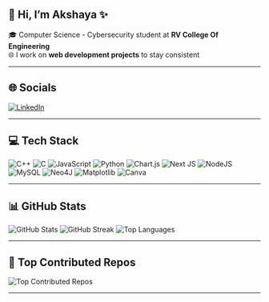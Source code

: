 ## 👋 Hi, I’m Akshaya ✨

🎓 Computer Science - Cybersecurity student at **RV College Of Engineering**  
🌐 I work on **web development projects** to stay consistent 

---

## 🌐 Socials
[![LinkedIn](https://img.shields.io/badge/LinkedIn-%230077B5.svg?logo=linkedin&logoColor=white)](https://linkedin.com/in/akshayasannapureddy) 

---

## 💻 Tech Stack
![C++](https://img.shields.io/badge/c++-%2300599C.svg?style=for-the-badge&logo=c%2B%2B&logoColor=white)
![C](https://img.shields.io/badge/c-%2300599C.svg?style=for-the-badge&logo=c&logoColor=white)
![JavaScript](https://img.shields.io/badge/javascript-%23323330.svg?style=for-the-badge&logo=javascript&logoColor=%23F7DF1E)
![Python](https://img.shields.io/badge/python-3670A0?style=for-the-badge&logo=python&logoColor=ffdd54)
![Chart.js](https://img.shields.io/badge/chart.js-F5788D.svg?style=for-the-badge&logo=chart.js&logoColor=white)
![Next JS](https://img.shields.io/badge/Next-black?style=for-the-badge&logo=next.js&logoColor=white)
![NodeJS](https://img.shields.io/badge/node.js-6DA55F?style=for-the-badge&logo=node.js&logoColor=white)
![MySQL](https://img.shields.io/badge/mysql-4479A1.svg?style=for-the-badge&logo=mysql&logoColor=white)
![Neo4J](https://img.shields.io/badge/Neo4j-008CC1?style=for-the-badge&logo=neo4j&logoColor=white)
![Matplotlib](https://img.shields.io/badge/Matplotlib-%23ffffff.svg?style=for-the-badge&logo=Matplotlib&logoColor=black)
![Canva](https://img.shields.io/badge/Canva-%2300C4CC.svg?style=for-the-badge&logo=Canva&logoColor=white)

---

## 📊 GitHub Stats
![GitHub Stats](https://github-readme-stats.vercel.app/api?username=Almond922&theme=merko&hide_border=false&include_all_commits=true&count_private=true)
![GitHub Streak](https://github-readme-streak-stats.herokuapp.com?user=Almond922&theme=merko&hide_border=false)
![Top Languages](https://github-readme-stats.vercel.app/api/top-langs/?username=Almond922&theme=merko&hide_border=false&layout=compact&count_private=true)

---

## 📌 Top Contributed Repos
![Top Contributed Repos](https://github-contributor-stats.vercel.app/api?username=Almond922&limit=5&theme=dark&combine_all_yearly_contributions=true)

---


<!-- Proudly created with GPRM ( https://gprm.itsvg.in ) -->



